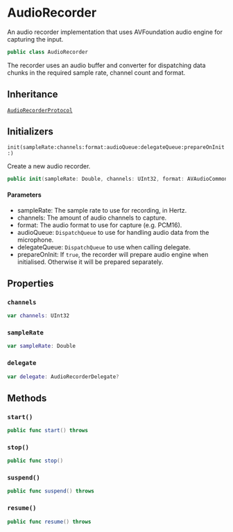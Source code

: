 # AudioRecorder

An audio recorder implementation that uses AVFoundation audio engine for capturing the input.

``` swift
public class AudioRecorder
```

The recorder uses an audio buffer and converter for dispatching data chunks
in the required sample rate, channel count and format.

## Inheritance

[`AudioRecorderProtocol`](AudioRecorderProtocol)

## Initializers

 `init(sampleRate:channels:format:audioQueue:delegateQueue:prepareOnInit:)`

Create a new audio recorder.

``` swift
public init(sampleRate: Double, channels: UInt32, format: AVAudioCommonFormat = .pcmFormatInt16, audioQueue: DispatchQueue = DispatchQueue(label: "com.speechly.iosclient.AudioRecorder.audioQueue"), delegateQueue: DispatchQueue = DispatchQueue(label: "com.speechly.iosclient.AudioRecorder.delegateQueue"), prepareOnInit: Bool = true) throws
```


#### Parameters

  - sampleRate: The sample rate to use for recording, in Hertz.
  - channels: The amount of audio channels to capture.
  - format: The audio format to use for capture (e.g. PCM16).
  - audioQueue: `DispatchQueue` to use for handling audio data from the microphone.
  - delegateQueue: `DispatchQueue` to use when calling delegate.
  - prepareOnInit: If `true`, the recorder will prepare audio engine when initialised. Otherwise it will be prepared separately.

## Properties

### `channels`

``` swift
var channels: UInt32
```

### `sampleRate`

``` swift
var sampleRate: Double
```

### `delegate`

``` swift
var delegate: AudioRecorderDelegate?
```

## Methods

### `start()`

``` swift
public func start() throws
```

### `stop()`

``` swift
public func stop()
```

### `suspend()`

``` swift
public func suspend() throws
```

### `resume()`

``` swift
public func resume() throws
```
